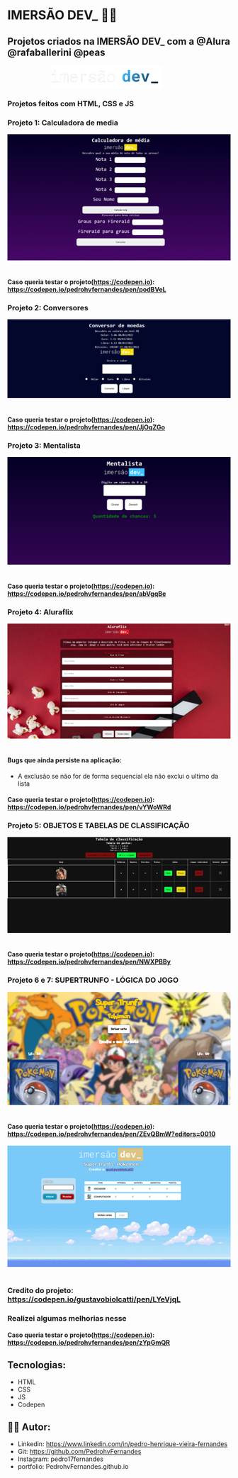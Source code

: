 # IMERSÃO DEV_ 👨‍💻 

## Projetos criados na IMERSÃO DEV_ com a @Alura @rafaballerini @peas 

<p align="center">
  <img height="50" src="https://github.com/PedrohvFernandes/imersao-dev-alura/blob/main/img/logo/logo-imersao-dev-desktop.1636535198.svg">
  &nbsp;&nbsp;&nbsp;&nbsp;&nbsp;&nbsp;&nbsp;&nbsp;&nbsp;&nbsp;&nbsp;&nbsp;&nbsp;
</p>

### Projetos feitos com HTML, CSS e JS

### Projeto 1: Calculadora de media
<p align="start">
  <img  src="https://github.com/PedrohvFernandes/imersao-dev-alura/blob/main/img/screenshot/Scren1.png">
  &nbsp;&nbsp;&nbsp;&nbsp;&nbsp;&nbsp;&nbsp;&nbsp;&nbsp;&nbsp;&nbsp;&nbsp;&nbsp;
</p>

#### Caso queria testar o projeto(https://codepen.io): https://codepen.io/pedrohvfernandes/pen/podBVeL

### Projeto 2: Conversores
<p align="start">
  <img src="https://github.com/PedrohvFernandes/imersao-dev-alura/blob/main/img/screenshot/Screen2.png">
  &nbsp;&nbsp;&nbsp;&nbsp;&nbsp;&nbsp;&nbsp;&nbsp;&nbsp;&nbsp;&nbsp;&nbsp;&nbsp;
</p>

#### Caso queria testar o projeto(https://codepen.io): https://codepen.io/pedrohvfernandes/pen/JjOqZGo

### Projeto 3: Mentalista
<p align="start">
  <img src="https://github.com/PedrohvFernandes/imersao-dev-alura/blob/main/img/screenshot/Screen3.png">
  &nbsp;&nbsp;&nbsp;&nbsp;&nbsp;&nbsp;&nbsp;&nbsp;&nbsp;&nbsp;&nbsp;&nbsp;&nbsp;
</p>

#### Caso queria testar o projeto(https://codepen.io): https://codepen.io/pedrohvfernandes/pen/abVgqBe

### Projeto 4: Aluraflix
<p align="start">
  <img src="https://github.com/PedrohvFernandes/imersao-dev-alura/blob/main/img/screenshot/Screen4.png">
  &nbsp;&nbsp;&nbsp;&nbsp;&nbsp;&nbsp;&nbsp;&nbsp;&nbsp;&nbsp;&nbsp;&nbsp;&nbsp;
</p>

#### Bugs que ainda persiste na aplicação:
- A exclusão se não for de forma sequencial ela não exclui o ultimo da lista

#### Caso queria testar o projeto(https://codepen.io): https://codepen.io/pedrohvfernandes/pen/vYWoWRd

### Projeto 5: OBJETOS E TABELAS DE CLASSIFICAÇÃO
<p align="start">
  <img src="https://github.com/PedrohvFernandes/imersao-dev-alura/blob/main/img/screenshot/Screen5.png">
  &nbsp;&nbsp;&nbsp;&nbsp;&nbsp;&nbsp;&nbsp;&nbsp;&nbsp;&nbsp;&nbsp;&nbsp;&nbsp;
</p>


#### Caso queria testar o projeto(https://codepen.io): https://codepen.io/pedrohvfernandes/pen/NWXPBBy

### Projeto 6 e 7: SUPERTRUNFO - LÓGICA DO JOGO
<p align="start">
  <img src="https://github.com/PedrohvFernandes/imersao-dev-alura/blob/main/img/screenshot/Screen6Base.png">
  &nbsp;&nbsp;&nbsp;&nbsp;&nbsp;&nbsp;&nbsp;&nbsp;&nbsp;&nbsp;&nbsp;&nbsp;&nbsp;
</p>

#### Caso queria testar o projeto(https://codepen.io): https://codepen.io/pedrohvfernandes/pen/ZEvQBmW?editors=0010

<p align="start">
  <img src="https://github.com/PedrohvFernandes/imersao-dev-alura/blob/main/img/screenshot/Screen6.png">
  &nbsp;&nbsp;&nbsp;&nbsp;&nbsp;&nbsp;&nbsp;&nbsp;&nbsp;&nbsp;&nbsp;&nbsp;&nbsp;
</p>

### Credito do projeto: https://codepen.io/gustavobiolcatti/pen/LYeVjqL

### Realizei algumas melhorias nesse
#### Caso queria testar o projeto(https://codepen.io): https://codepen.io/pedrohvfernandes/pen/zYpGmQR




## Tecnologias:
- HTML
- CSS
- JS
- Codepen

## 👨‍💻 Autor:
- Linkedin: https://www.linkedin.com/in/pedro-henrique-vieira-fernandes
- Git: https://github.com/PedrohvFernandes
- Instagram: pedro17fernandes
- portfolio: PedrohvFernandes.github.io
